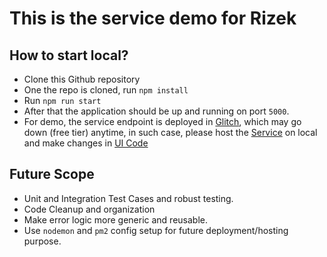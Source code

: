 # This is the service demo for Rizek

## How to start local?
- Clone this Github repository
- One the repo is cloned, run `npm install`
- Run `npm run start`
- After that the application should be up and running on port `5000`.
- For demo, the service endpoint is deployed in [Glitch](https://glitch.com/), which may go down (free tier) anytime, in such case, please host the [Service](https://github.com/jaywalker21/rizek-services-demo) on local and make changes in [UI Code](https://github.com/jaywalker21/rizek-demo)

## Future Scope

- Unit and Integration Test Cases and robust testing. 
- Code Cleanup and organization
- Make error logic more generic and reusable.
- Use `nodemon` and `pm2` config setup for future deployment/hosting purpose.
